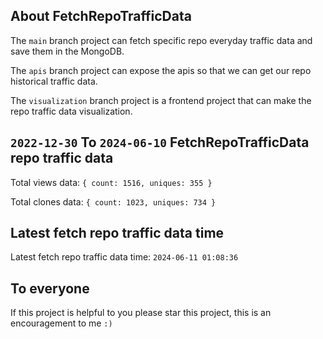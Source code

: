 ## About FetchRepoTrafficData

The `main` branch project can fetch specific repo everyday traffic data and save them in the MongoDB.

The `apis` branch project can expose the apis so that we can get our repo historical traffic data.

The `visualization` branch project is a frontend project that can make the repo traffic data visualization.

## `2022-12-30` To `2024-06-10` FetchRepoTrafficData repo traffic data

Total views data: `{ count: 1516, uniques: 355 }`

Total clones data: `{ count: 1023, uniques: 734 }`

## Latest fetch repo traffic data time

Latest fetch repo traffic data time: `2024-06-11 01:08:36`

## To everyone

If this project is helpful to you please star this project, this is an encouragement to me `:)`



